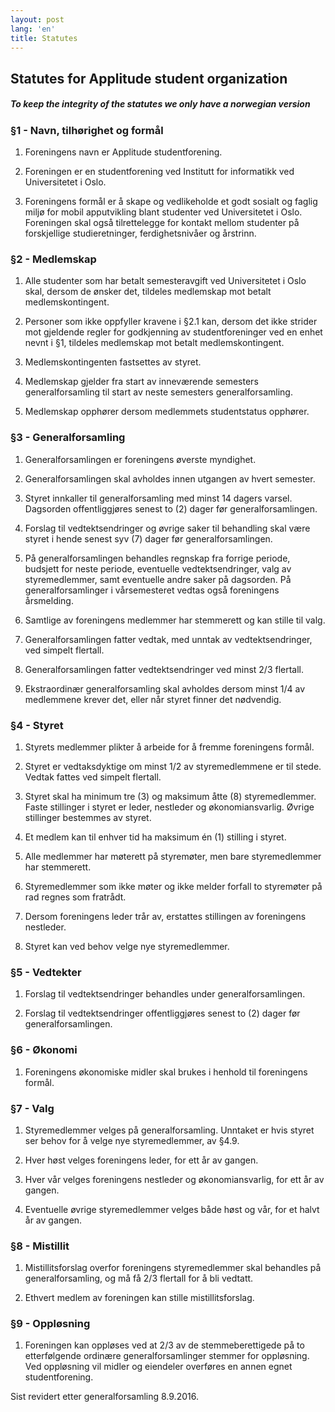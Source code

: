 ```yaml
---
layout: post
lang: 'en'
title: Statutes
---
```


## Statutes for Applitude student organization

##### To keep the integrity of the statutes we only have a norwegian version

### §1 - Navn, tilhørighet og formål

1. Foreningens navn er Applitude studentforening.

2. Foreningen er en studentforening ved Institutt for informatikk ved Universitetet i Oslo.

3. Foreningens formål er å skape og vedlikeholde et godt sosialt og faglig miljø for mobil apputvikling blant studenter ved Universitetet i Oslo. Foreningen skal også tilrettelegge for kontakt mellom studenter på forskjellige studieretninger, ferdighetsnivåer og årstrinn.

### §2 - Medlemskap

1. Alle studenter som har betalt semesteravgift ved Universitetet i Oslo skal, dersom de ønsker det, tildeles medlemskap mot betalt medlemskontingent.

2. Personer som ikke oppfyller kravene i §2.1 kan, dersom det ikke strider mot gjeldende regler for godkjenning av studentforeninger ved en enhet nevnt i §1, tildeles medlemskap mot betalt medlemskontingent.

3. Medlemskontingenten fastsettes av styret.

4. Medlemskap gjelder fra start av inneværende semesters generalforsamling til start av neste semesters generalforsamling.

5. Medlemskap opphører dersom medlemmets studentstatus opphører.

### §3 - Generalforsamling

1. Generalforsamlingen er foreningens øverste myndighet.

2. Generalforsamlingen skal avholdes innen utgangen av hvert semester.

3. Styret innkaller til generalforsamling med minst 14 dagers varsel. Dagsorden offentliggjøres senest to (2) dager før generalforsamlingen.

4. Forslag til vedtektsendringer og øvrige saker til behandling skal være styret i hende senest syv (7) dager før generalforsamlingen.

5. På generalforsamlingen behandles regnskap fra forrige periode, budsjett for neste periode, eventuelle vedtektsendringer, valg av styremedlemmer, samt eventuelle andre saker på dagsorden. På generalforsamlinger i vårsemesteret vedtas også foreningens årsmelding.

6. Samtlige av foreningens medlemmer har stemmerett og kan stille til valg.

7. Generalforsamlingen fatter vedtak, med unntak av vedtektsendringer, ved simpelt flertall.

8. Generalforsamlingen fatter vedtektsendringer ved minst 2/3 flertall.

9. Ekstraordinær generalforsamling skal avholdes dersom minst 1/4 av medlemmene krever det, eller når styret finner det nødvendig.

### §4 - Styret

1. Styrets medlemmer plikter å arbeide for å fremme foreningens formål.

2. Styret er vedtaksdyktige om minst 1/2 av styremedlemmene er til stede. Vedtak fattes ved simpelt flertall.

3. Styret skal ha minimum tre (3) og maksimum åtte (8) styremedlemmer. Faste stillinger i styret er leder, nestleder og økonomiansvarlig. Øvrige stillinger bestemmes av styret.

4. Et medlem kan til enhver tid ha maksimum én (1) stilling i styret.

5. Alle medlemmer har møterett på styremøter, men bare styremedlemmer har stemmerett.

6. Styremedlemmer som ikke møter og ikke melder forfall to styremøter på rad regnes som fratrådt.

7. Dersom foreningens leder trår av, erstattes stillingen av foreningens nestleder.

8. Styret kan ved behov velge nye styremedlemmer.

### §5 - Vedtekter

1. Forslag til vedtektsendringer behandles under generalforsamlingen.

2. Forslag til vedtektsendringer offentliggjøres senest to (2) dager før generalforsamlingen.

### §6 - Økonomi

1. Foreningens økonomiske midler skal brukes i henhold til foreningens formål.

### §7 - Valg

1. Styremedlemmer velges på generalforsamling. Unntaket er hvis styret ser behov for å velge nye styremedlemmer, av §4.9.

2. Hver høst velges foreningens leder, for ett år av gangen.

3. Hver vår velges foreningens nestleder og økonomiansvarlig, for ett år av gangen.

4. Eventuelle øvrige styremedlemmer velges både høst og vår, for et halvt år av gangen.

### §8 - Mistillit

1. Mistillitsforslag overfor foreningens styremedlemmer skal behandles på generalforsamling, og må få 2/3 flertall for å bli vedtatt.

2. Ethvert medlem av foreningen kan stille mistillitsforslag.

### §9 - Oppløsning

1. Foreningen kan oppløses ved at 2/3 av de stemmeberettigede på to etterfølgende ordinære generalforsamlinger stemmer for oppløsning. Ved oppløsning vil midler og eiendeler overføres en annen egnet studentforening.

Sist revidert etter generalforsamling 8.9.2016.
